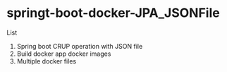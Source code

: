 # springt-boot-docker-JPA_JSONFile


List 
1) Spring boot CRUP operation with JSON file
2) Build docker app docker images 
3) Multiple docker files
